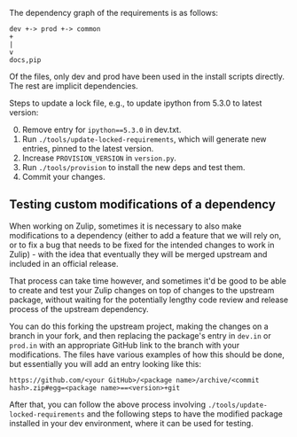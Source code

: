 The dependency graph of the requirements is as follows:

```
dev +-> prod +-> common
+
|
v
docs,pip
```

Of the files, only dev and prod have been used in the install
scripts directly. The rest are implicit dependencies.

Steps to update a lock file, e.g., to update ipython from 5.3.0 to latest version:

0. Remove entry for `ipython==5.3.0` in dev.txt.
1. Run `./tools/update-locked-requirements`, which will generate new entries, pinned to the latest version.
2. Increase `PROVISION_VERSION` in `version.py`.
3. Run `./tools/provision` to install the new deps and test them.
4. Commit your changes.

## Testing custom modifications of a dependency

When working on Zulip, sometimes it is necessary to also make
modifications to a dependency (either to add a feature that we will
rely on, or to fix a bug that needs to be fixed for the intended
changes to work in Zulip) - with the idea that eventually they will be
merged upstream and included in an official release.

That process can take time however, and sometimes it'd be good to be
able to create and test your Zulip changes on top of changes to the
upstream package, without waiting for the potentially lengthy code
review and release process of the upstream dependency.

You can do this forking the upstream project, making the changes on a
branch in your fork, and then replacing the package's entry in
`dev.in` or `prod.in` with an appropriate GitHub link to the branch
with your modifications. The files have various examples of how this
should be done, but essentially you will add an entry looking like
this:

```
https://github.com/<your GitHub>/<package name>/archive/<commit hash>.zip#egg=<package name>==<version>+git
```

After that, you can follow the above process involving
`./tools/update-locked-requirements` and the following steps to have
the modified package installed in your dev environment, where it can
be used for testing.
